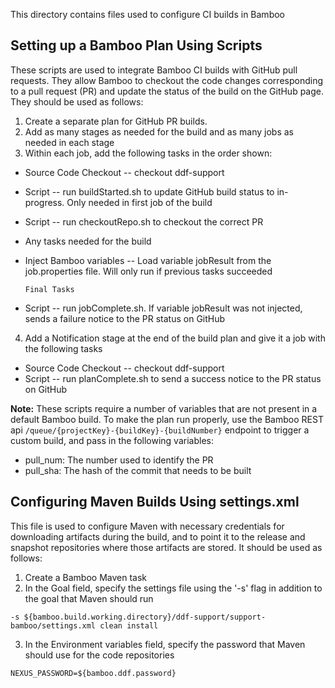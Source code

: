 <!--
/*
 * Copyright (c) Codice Foundation
 *
 * This is free software: you can redistribute it and/or modify it under the terms of the GNU Lesser General Public License as published by the Free Software Foundation, either
 * version 3 of the License, or any later version.
 *
 * This program is distributed in the hope that it will be useful, but WITHOUT ANY WARRANTY; without even the implied warranty of MERCHANTABILITY or FITNESS FOR A PARTICULAR PURPOSE.
 * See the GNU Lesser General Public License for more details. A copy of the GNU Lesser General Public License is distributed along with this program and can be found at
 * <http://www.gnu.org/licenses/lgpl.html>.
 */
-->

This directory contains files used to configure CI builds in Bamboo

## Setting up a Bamboo Plan Using Scripts

These scripts are used to integrate Bamboo CI builds with GitHub pull requests. They allow Bamboo to checkout the code changes corresponding to a pull request (PR) and update the status of the build on the GitHub page. They should be used as follows:

1. Create a separate plan for GitHub PR builds.
2. Add as many stages as needed for the build and as many jobs as needed in each stage
3. Within each job, add the following tasks in the order shown:
  * Source Code Checkout -- checkout ddf-support
  * Script -- run buildStarted.sh to update GitHub build status to in-progress. Only needed in first job of the build
  * Script -- run checkoutRepo.sh to checkout the correct PR
  * Any tasks needed for the build
  * Inject Bamboo variables -- Load variable jobResult from the job.properties file. Will only run if previous tasks succeeded  

    `Final Tasks`
  * Script -- run jobComplete.sh. If variable jobResult was not injected, sends a failure notice to the PR status on GitHub
4. Add a Notification stage at the end of the build plan and give it a job with the following tasks
  * Source Code Checkout -- checkout ddf-support
  * Script -- run planComplete.sh to send a success notice to the PR status on GitHub

**Note:** These scripts require a number of variables that are not present in a default Bamboo build. To make the plan run properly, use the Bamboo REST api `/queue/{projectKey}-{buildKey}-{buildNumber}` endpoint to trigger a custom build, and pass in the following variables:
* pull_num: The number used to identify the PR
* pull_sha: The hash of the commit that needs to be built

## Configuring Maven Builds Using settings.xml

This file is used to configure Maven with necessary credentials for downloading artifacts during the build, and to point it to the release and snapshot repositories where those artifacts are stored. It should be used as follows:

1. Create a Bamboo Maven task
2. In the Goal field, specify the settings file using the '-s' flag in addition to the goal that Maven should run

  `-s ${bamboo.build.working.directory}/ddf-support/support-bamboo/settings.xml clean install`

3. In the Environment variables field, specify the password that Maven should use for the code repositories

  `NEXUS_PASSWORD=${bamboo.ddf.password}`

